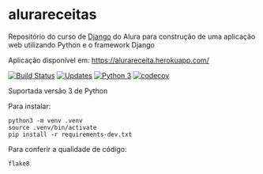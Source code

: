 # alurareceitas
Repositório do curso de [Django](https://www.alura.com.br/cursos-online-programacao/python) do Alura para construção de uma aplicação web utilizando Python e o framework Django

Aplicação disponível em: https://alurareceita.herokuapp.com/

[![Build Status](https://travis-ci.org/marvinsilva/alurareceitas.svg?branch=master)](https://travis-ci.org/marvinsilva/alurareceitas)
[![Updates](https://pyup.io/repos/github/marvinsilva/alurareceitas/shield.svg)](https://pyup.io/repos/github/marvinsilva/alurareceitas/)
[![Python 3](https://pyup.io/repos/github/marvinsilva/alurareceitas/python-3-shield.svg)](https://pyup.io/repos/github/marvinsilva/alurareceitas/)
[![codecov](https://codecov.io/gh/marvinsilva/alurareceitas/branch/master/graph/badge.svg)](https://codecov.io/gh/marvinsilva/alurareceitas)

Suportada versão 3 de Python

Para instalar:

```console
python3 -m venv .venv
source .venv/bin/activate
pip install -r requirements-dev.txt
```

Para conferir a qualidade de código:
```console
flake8
```